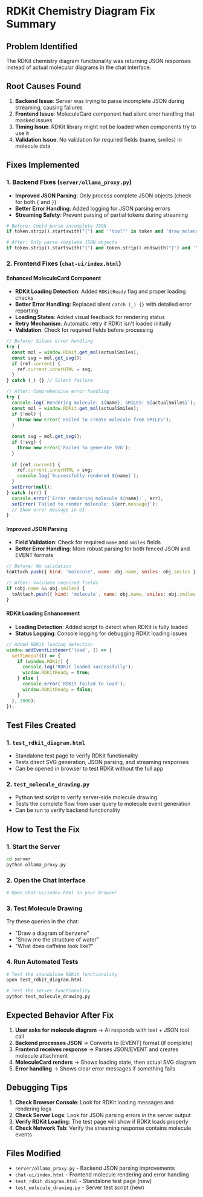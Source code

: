 # RDKit Chemistry Diagram Fix Summary

## Problem Identified
The RDKit chemistry diagram functionality was returning JSON responses instead of actual molecular diagrams in the chat interface.

## Root Causes Found
1. **Backend Issue**: Server was trying to parse incomplete JSON during streaming, causing failures
2. **Frontend Issue**: MoleculeCard component had silent error handling that masked issues
3. **Timing Issue**: RDKit library might not be loaded when components try to use it
4. **Validation Issue**: No validation for required fields (name, smiles) in molecule data

## Fixes Implemented

### 1. Backend Fixes (`server/ollama_proxy.py`)
- **Improved JSON Parsing**: Only process complete JSON objects (check for both `{` and `}`)
- **Better Error Handling**: Added logging for JSON parsing errors
- **Streaming Safety**: Prevent parsing of partial tokens during streaming

```python
# Before: Could parse incomplete JSON
if token.strip().startswith("{") and '"tool"' in token and 'draw_molecule' in token:

# After: Only parse complete JSON objects
if token.strip().startswith("{") and token.strip().endswith("}") and '"tool"' in token and 'draw_molecule' in token:
```

### 2. Frontend Fixes (`chat-ui/index.html`)

#### Enhanced MoleculeCard Component
- **RDKit Loading Detection**: Added `RDKitReady` flag and proper loading checks
- **Better Error Handling**: Replaced silent `catch (_) {}` with detailed error reporting
- **Loading States**: Added visual feedback for rendering status
- **Retry Mechanism**: Automatic retry if RDKit isn't loaded initially
- **Validation**: Check for required fields before processing

```javascript
// Before: Silent error handling
try {
  const mol = window.RDKit.get_mol(actualSmiles);
  const svg = mol.get_svg();
  if (ref.current) {
    ref.current.innerHTML = svg;
  }
} catch (_) {} // Silent failure

// After: Comprehensive error handling
try {
  console.log(`Rendering molecule: ${name}, SMILES: ${actualSmiles}`);
  const mol = window.RDKit.get_mol(actualSmiles);
  if (!mol) {
    throw new Error('Failed to create molecule from SMILES');
  }
  
  const svg = mol.get_svg();
  if (!svg) {
    throw new Error('Failed to generate SVG');
  }
  
  if (ref.current) {
    ref.current.innerHTML = svg;
    console.log(`Successfully rendered ${name}`);
  }
  setError(null);
} catch (err) {
  console.error(`Error rendering molecule ${name}:`, err);
  setError(`Failed to render molecule: ${err.message}`);
  // Show error message in UI
}
```

#### Improved JSON Parsing
- **Field Validation**: Check for required `name` and `smiles` fields
- **Better Error Handling**: More robust parsing for both fenced JSON and EVENT formats

```javascript
// Before: No validation
toAttach.push({ kind: 'molecule', name: obj.name, smiles: obj.smiles });

// After: Validate required fields
if (obj.name && obj.smiles) {
  toAttach.push({ kind: 'molecule', name: obj.name, smiles: obj.smiles });
}
```

#### RDKit Loading Enhancement
- **Loading Detection**: Added script to detect when RDKit is fully loaded
- **Status Logging**: Console logging for debugging RDKit loading issues

```javascript
// Added RDKit loading detection
window.addEventListener('load', () => {
  setTimeout(() => {
    if (window.RDKit) {
      console.log('RDKit loaded successfully');
      window.RDKitReady = true;
    } else {
      console.error('RDKit failed to load');
      window.RDKitReady = false;
    }
  }, 2000);
});
```

## Test Files Created

### 1. `test_rdkit_diagram.html`
- Standalone test page to verify RDKit functionality
- Tests direct SVG generation, JSON parsing, and streaming responses
- Can be opened in browser to test RDKit without the full app

### 2. `test_molecule_drawing.py`
- Python test script to verify server-side molecule drawing
- Tests the complete flow from user query to molecule event generation
- Can be run to verify backend functionality

## How to Test the Fix

### 1. Start the Server
```bash
cd server
python ollama_proxy.py
```

### 2. Open the Chat Interface
```bash
# Open chat-ui/index.html in your browser
```

### 3. Test Molecule Drawing
Try these queries in the chat:
- "Draw a diagram of benzene"
- "Show me the structure of water"
- "What does caffeine look like?"

### 4. Run Automated Tests
```bash
# Test the standalone RDKit functionality
open test_rdkit_diagram.html

# Test the server functionality
python test_molecule_drawing.py
```

## Expected Behavior After Fix

1. **User asks for molecule diagram** → AI responds with text + JSON tool call
2. **Backend processes JSON** → Converts to [EVENT] format (if complete)
3. **Frontend receives response** → Parses JSON/EVENT and creates molecule attachment
4. **MoleculeCard renders** → Shows loading state, then actual SVG diagram
5. **Error handling** → Shows clear error messages if something fails

## Debugging Tips

1. **Check Browser Console**: Look for RDKit loading messages and rendering logs
2. **Check Server Logs**: Look for JSON parsing errors in the server output
3. **Verify RDKit Loading**: The test page will show if RDKit loads properly
4. **Check Network Tab**: Verify the streaming response contains molecule events

## Files Modified
- `server/ollama_proxy.py` - Backend JSON parsing improvements
- `chat-ui/index.html` - Frontend molecule rendering and error handling
- `test_rdkit_diagram.html` - Standalone test page (new)
- `test_molecule_drawing.py` - Server test script (new)
